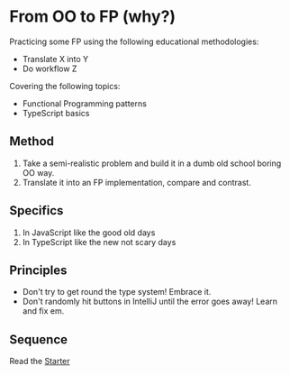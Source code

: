 # From OO to FP (why?)

Practicing some FP using the following educational methodologies:

- Translate X into Y
- Do workflow Z

Covering the following topics:

- Functional Programming patterns
- TypeScript basics

## Method

1. Take a semi-realistic problem and build it in a dumb old school boring OO way.
2. Translate it into an FP implementation, compare and contrast.

## Specifics

1. In JavaScript like the good old days
2. In TypeScript like the new not scary days

## Principles

- Don't try to get round the type system! Embrace it.
- Don't randomly hit buttons in IntelliJ until the error goes away! Learn and fix em.

## Sequence

Read the [Starter](./STARTER.md)